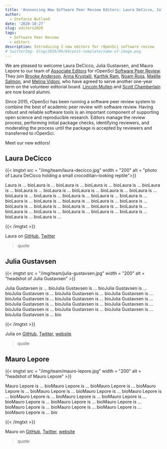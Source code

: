```yaml
---
title: 'Announcing New Software Peer Review Editors: Laura DeCicco, Julia Gustavsen, Mauro Lepore'
author:
  - Stefanie Butland
date: '2020-10-27'
slug: editors2020
tags:
  - Software Peer Review
  - editors
description: Introducing 3 new editors for rOpenSci software review
# twitterImg: blog/2019/06/04/post-template/name-of-image.png
---
```


We are pleased to welcome Laura DeCicco, Julia Gustavsen, and Mauro Lepore to our team of [Associate Editors](/software-review/#editors) for rOpenSci [Software Peer Review](/software-review/). 
They join [Brooke Anderson](/blog/2019/01/31/more_editors/), [Anna Krystalli](/blog/2018/06/22/new_editors/), [Karthik Ram](/author/karthik-ram/), [Noam Ross](/author/noam-ross/), [Maëlle Salmon](/author/maëlle-salmon/), and [Melina Vidoni](/blog/2019/01/31/more_editors/), who have agreed to serve another one-year term on the volunteer editorial board. 
[Lincoln Mullen](/blog/2018/06/22/new_editors/) and [Scott Chamberlain](/author/scott-chamberlain/) are now board alumni. 

Since 2015, rOpenSci has been running a software peer review system to combine the best of academic peer review with software review. 
Having robust and reliable software tools is an important component of supporting open science and reproducible research.
Editors manage the review process, performing initial package checks, identifying reviewers, and moderating the process until the package is accepted by reviewers and transferred to rOpenSci. 

Meet our new editors!

## Laura DeCicco

{{< imgtxt src = "/img/team/laura-decicco.jpg" width = "200" alt = "photo of Laura DeCicco holding a small crocodilian-looking reptile">}} 

Laura is ... bioLaura is ... bioLaura is ... bioLaura is ... bioLaura is ... bioLaura is ... bioLaura is ... bioLaura is ... bioLaura is ... bioLaura is ... bioLaura is ... bioLaura is ... bioLaura is ... bioLaura is ... bioLaura is ... bioLaura is ... bioLaura is ... bioLaura is ... bioLaura is ... bioLaura is ... bioLaura is ... bioLaura is ... bioLaura is ... bioLaura is ... bioLaura is ... bioLaura is ... bioLaura is ... bioLaura is ... bioLaura is ... bioLaura is ... bioLaura is ... bioLaura is ... bioLaura is ... 

{{< /imgtxt >}}

Laura on [GitHub](https://github.com/ldecicco-USGS), [Twitter](https://twitter.com/DeCiccoDonk)

> quote



## Julia Gustavsen

{{< imgtxt src = "/img/team/julia-gustavsen.jpg" width = "200" alt = "headshot of Julia Gustavsen" >}} 

Julia Gustavsen is ... bioJulia Gustavsen is ... bioJulia Gustavsen is ... bioJulia Gustavsen is ... bioJulia Gustavsen is ... bioJulia Gustavsen is ... bioJulia Gustavsen is ... bioJulia Gustavsen is ... bioJulia Gustavsen is ... bioJulia Gustavsen is ... bioJulia Gustavsen is ... bioJulia Gustavsen is ... bioJulia Gustavsen is ... bioJulia Gustavsen is ... bioJulia Gustavsen is ... bioJulia Gustavsen is ... bio

{{< /imgtxt >}}


Julia on [GitHub](https://github.com/jooolia), [Twitter](https://twitter.com/JuliaGustavsen), [website](https://www.juliagustavsen.com/)

> quote


## Mauro Lepore

{{< imgtxt src = "/img/team/mauro-lepore.jpg" width = "200" alt = "headshot of Mauro Lepore" >}}

Mauro Lepore is ... bioMauro Lepore is ... bioMauro Lepore is ... bioMauro Lepore is ... bioMauro Lepore is ... bioMauro Lepore is ... bioMauro Lepore is ... bioMauro Lepore is ... bioMauro Lepore is ... bioMauro Lepore is ... bioMauro Lepore is ... bioMauro Lepore is ... bioMauro Lepore is ... bioMauro Lepore is ... bioMauro Lepore is ... bioMauro Lepore is ... bioMauro Lepore is ... bio

{{< /imgtxt >}}

Mauro on [GitHub](https://github.com/maurolepore), [Twitter](https://twitter.com/mauro_lepore), [website](https://maurolepore.github.io/)

> quote



